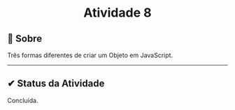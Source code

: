 <h1 align="center">Atividade 8</h2>

## 🔧 Sobre

Três formas diferentes de criar um Objeto em JavaScript.

---

##  ✔ Status da Atividade

Concluída.
